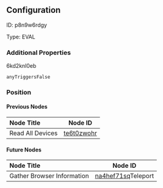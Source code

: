 # <nil>
## Configuration
ID:  p8n9w6rdgy

Type: EVAL 







### Additional Properties
6kd2knl0eb
```string 
anyTriggersFalse
```





### Position

#### Previous Nodes
| Node Title | Node ID |
| :------------- | ------------ |
| Read All Devices | [te6t0zwohr](./te6t0zwohr.md) | 
 
 #### Future Nodes
| Node Title | Node ID |
| :------------- | ------------ |
| Gather Browser Information |[na4hef71sq](./na4hef71sq.md)Teleport |[6kd2knl0eb](./6kd2knl0eb.md) | 